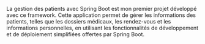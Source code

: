 La gestion des patients avec Spring Boot est mon premier projet développé avec ce framework. Cette application permet de gérer les informations des patients, telles que les dossiers médicaux, les rendez-vous et les informations personnelles, en utilisant les fonctionnalités de développement et de déploiement simplifiées offertes par Spring Boot.
